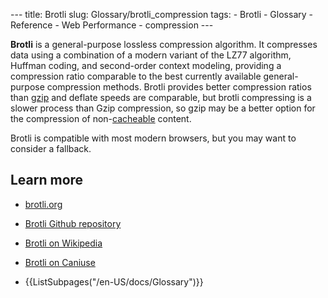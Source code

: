 --- title: Brotli slug: Glossary/brotli\_compression tags: - Brotli - Glossary - Reference - Web Performance - compression ---

<span class="seoSummary">**Brotli** is a general-purpose lossless compression algorithm.</span> It compresses data using a combination of a modern variant of the LZ77 algorithm, Huffman coding, and second-order context modeling, providing a compression ratio comparable to the best currently available general-purpose compression methods. Brotli provides better compression ratios than [gzip](/en-US/docs/Glossary/GZip_compression) and deflate speeds are comparable, but brotli compressing is a slower process than Gzip compression, so gzip may be a better option for the compression of non-[cacheable](/en-US/docs/Glossary/Cache) content.

Brotli is compatible with most modern browsers, but you may want to consider a fallback.

Learn more
----------

-   [brotli.org](https://brotli.org/)
-   [Brotli Github repository](https://github.com/google/brotli)
-   [Brotli on Wikipedia](https://en.wikipedia.org/wiki/Brotli)
-   [Brotli on Caniuse](https://caniuse.com/#feat=brotli)

-   {{ListSubpages("/en-US/docs/Glossary")}}
